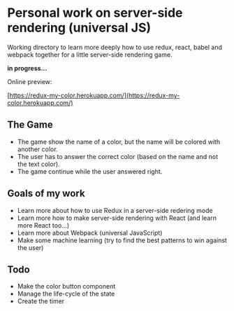 
# Personal work on server-side rendering (universal JS)

Working directory to learn more deeply how to use redux, react, babel and webpack together
for a little server-side rendering game.

**in progress...**

Online preview:

[https://redux-my-color.herokuapp.com/](https://redux-my-color.herokuapp.com/)

## The Game

- The game show the name of a color, but the name will be colored with another color.
- The user has to answer the correct color (based on the name and not the text color).
- The game continue while the user answered right.

## Goals of my work

- Learn more about how to use Redux in a server-side redering mode
- Learn more how to make server-side rendering with React (and learn more React too...)
- Learn more about Webpack (universal JavaScript)
- Make some machine learning (try to find the best patterns to win against the user)

## Todo

- Make the color button component
- Manage the life-cycle of the state
- Create the timer
